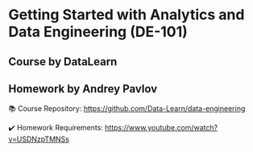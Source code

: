 # Getting Started with Analytics and Data Engineering (DE-101) 
## Course by DataLearn
## Homework by Andrey Pavlov

📚 Course Repository: https://github.com/Data-Learn/data-engineering

✔️ Homework Requirements: https://www.youtube.com/watch?v=USDNzpTMNSs
